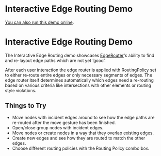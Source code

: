 <!--
 //////////////////////////////////////////////////////////////////////////////
 // @license
 // This file is part of yFiles for HTML 2.5.0.3.
 // Use is subject to license terms.
 //
 // Copyright (c) 2000-2023 by yWorks GmbH, Vor dem Kreuzberg 28,
 // 72070 Tuebingen, Germany. All rights reserved.
 //
 //////////////////////////////////////////////////////////////////////////////
-->
# Interactive Edge Routing Demo

[You can also run this demo online](https://live.yworks.com/demos/layout/interactiveedgerouting/index.html).

# Interactive Edge Routing Demo

The Interactive Edge Routing demo showcases [EdgeRouter](https://docs.yworks.com/yfileshtml/#/api/EdgeRouter)'s ability to find and re-layout edge paths which are not yet ‘good’.

After each user interaction the edge router is applied with [RoutingPolicy](https://docs.yworks.com/yfileshtml/#/api/RoutingPolicy) set to either re-route entire edges or only necessary segments of edges. The edge router itself determines automatically which edges need a re-routing based on various criteria like intersections with other elements or routing style violations.

## Things to Try

- Move nodes with incident edges around to see how the edge paths are re-routed after the move gesture has been finished.
- Open/close group nodes with incident edges.
- Move nodes or create nodes in a way that they overlap existing edges.
- Create new edges and see how they are routed to match the other edges.
- Choose different routing policies with the Routing Policy combo box.
